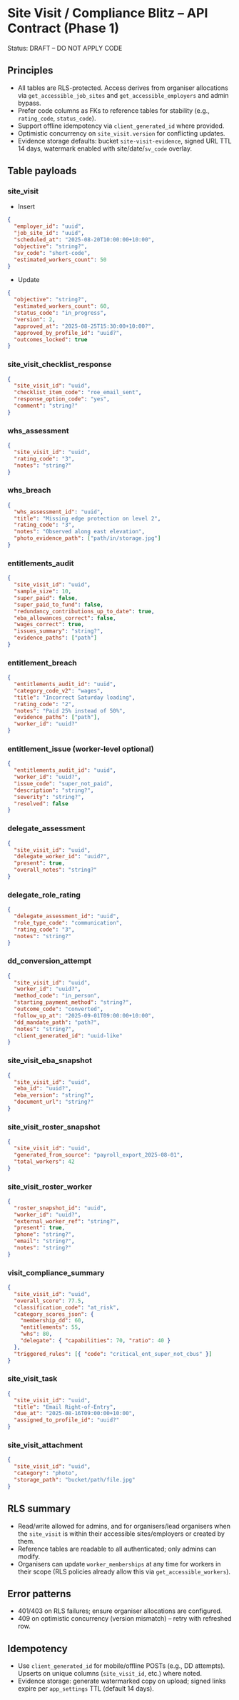 # Site Visit / Compliance Blitz – API Contract (Phase 1)

Status: DRAFT – DO NOT APPLY CODE

## Principles
- All tables are RLS-protected. Access derives from organiser allocations via `get_accessible_job_sites` and `get_accessible_employers` and admin bypass.
- Prefer code columns as FKs to reference tables for stability (e.g., `rating_code`, `status_code`).
- Support offline idempotency via `client_generated_id` where provided.
- Optimistic concurrency on `site_visit.version` for conflicting updates.
- Evidence storage defaults: bucket `site-visit-evidence`, signed URL TTL 14 days, watermark enabled with site/date/`sv_code` overlay.

## Table payloads

### site_visit
- Insert
```json
{
  "employer_id": "uuid",
  "job_site_id": "uuid",
  "scheduled_at": "2025-08-20T10:00:00+10:00",
  "objective": "string?",
  "sv_code": "short-code",
  "estimated_workers_count": 50
}
```
- Update
```json
{
  "objective": "string?",
  "estimated_workers_count": 60,
  "status_code": "in_progress",
  "version": 2,
  "approved_at": "2025-08-25T15:30:00+10:00?",
  "approved_by_profile_id": "uuid?",
  "outcomes_locked": true
}
```

### site_visit_checklist_response
```json
{
  "site_visit_id": "uuid",
  "checklist_item_code": "roe_email_sent",
  "response_option_code": "yes",
  "comment": "string?"
}
```

### whs_assessment
```json
{
  "site_visit_id": "uuid",
  "rating_code": "3",
  "notes": "string?"
}
```

### whs_breach
```json
{
  "whs_assessment_id": "uuid",
  "title": "Missing edge protection on level 2",
  "rating_code": "3",
  "notes": "Observed along east elevation",
  "photo_evidence_path": ["path/in/storage.jpg"]
}
```

### entitlements_audit
```json
{
  "site_visit_id": "uuid",
  "sample_size": 10,
  "super_paid": false,
  "super_paid_to_fund": false,
  "redundancy_contributions_up_to_date": true,
  "eba_allowances_correct": false,
  "wages_correct": true,
  "issues_summary": "string?",
  "evidence_paths": ["path"]
}
```

### entitlement_breach
```json
{
  "entitlements_audit_id": "uuid",
  "category_code_v2": "wages",
  "title": "Incorrect Saturday loading",
  "rating_code": "2",
  "notes": "Paid 25% instead of 50%",
  "evidence_paths": ["path"],
  "worker_id": "uuid?"
}
```

### entitlement_issue (worker-level optional)
```json
{
  "entitlements_audit_id": "uuid",
  "worker_id": "uuid?",
  "issue_code": "super_not_paid",
  "description": "string?",
  "severity": "string?",
  "resolved": false
}
```

### delegate_assessment
```json
{
  "site_visit_id": "uuid",
  "delegate_worker_id": "uuid?",
  "present": true,
  "overall_notes": "string?"
}
```

### delegate_role_rating
```json
{
  "delegate_assessment_id": "uuid",
  "role_type_code": "communication",
  "rating_code": "3",
  "notes": "string?"
}
```

### dd_conversion_attempt
```json
{
  "site_visit_id": "uuid",
  "worker_id": "uuid?",
  "method_code": "in_person",
  "starting_payment_method": "string?",
  "outcome_code": "converted",
  "follow_up_at": "2025-09-01T09:00:00+10:00",
  "dd_mandate_path": "path?",
  "notes": "string?",
  "client_generated_id": "uuid-like"
}
```

### site_visit_eba_snapshot
```json
{
  "site_visit_id": "uuid",
  "eba_id": "uuid?",
  "eba_version": "string?",
  "document_url": "string?"
}
```

### site_visit_roster_snapshot
```json
{
  "site_visit_id": "uuid",
  "generated_from_source": "payroll_export_2025-08-01",
  "total_workers": 42
}
```

### site_visit_roster_worker
```json
{
  "roster_snapshot_id": "uuid",
  "worker_id": "uuid?",
  "external_worker_ref": "string?",
  "present": true,
  "phone": "string?",
  "email": "string?",
  "notes": "string?"
}
```

### visit_compliance_summary
```json
{
  "site_visit_id": "uuid",
  "overall_score": 77.5,
  "classification_code": "at_risk",
  "category_scores_json": {
    "membership_dd": 60,
    "entitlements": 55,
    "whs": 80,
    "delegate": { "capabilities": 70, "ratio": 40 }
  },
  "triggered_rules": [{ "code": "critical_ent_super_not_cbus" }]
}
```

### site_visit_task
```json
{
  "site_visit_id": "uuid",
  "title": "Email Right-of-Entry",
  "due_at": "2025-08-16T09:00:00+10:00",
  "assigned_to_profile_id": "uuid?"
}
```

### site_visit_attachment
```json
{
  "site_visit_id": "uuid",
  "category": "photo",
  "storage_path": "bucket/path/file.jpg"
}
```

## RLS summary
- Read/write allowed for admins, and for organisers/lead organisers when the `site_visit` is within their accessible sites/employers or created by them.
- Reference tables are readable to all authenticated; only admins can modify.
- Organisers can update `worker_memberships` at any time for workers in their scope (RLS policies already allow this via `get_accessible_workers`).

## Error patterns
- 401/403 on RLS failures; ensure organiser allocations are configured.
- 409 on optimistic concurrency (version mismatch) – retry with refreshed row.

## Idempotency
- Use `client_generated_id` for mobile/offline POSTs (e.g., DD attempts). Upserts on unique columns (`site_visit_id`, etc.) where noted.
- Evidence storage: generate watermarked copy on upload; signed links expire per `app_settings` TTL (default 14 days).